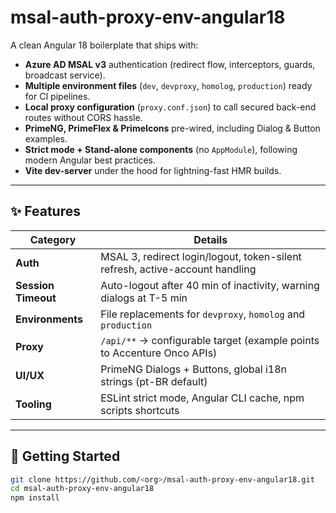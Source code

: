 # msal-auth-proxy-env-angular18

A clean Angular 18 boilerplate that ships with:

- **Azure AD MSAL v3** authentication (redirect flow, interceptors, guards, broadcast service).
- **Multiple environment files** (`dev`, `devproxy`, `homolog`, `production`) ready for CI pipelines.
- **Local proxy configuration** (`proxy.conf.json`) to call secured back-end routes without CORS hassle.
- **PrimeNG, PrimeFlex & PrimeIcons** pre-wired, including Dialog & Button examples.
- **Strict mode + Stand-alone components** (no `AppModule`), following modern Angular best practices.
- **Vite dev-server** under the hood for lightning-fast HMR builds.

---

## ✨ Features

| Category            | Details                                                                      |
| ------------------- | ---------------------------------------------------------------------------- |
| **Auth**            | MSAL 3, redirect login/logout, token-silent refresh, active-account handling |
| **Session Timeout** | Auto-logout after 40 min of inactivity, warning dialogs at T-5 min           |
| **Environments**    | File replacements for `devproxy`, `homolog` and `production`                 |
| **Proxy**           | `/api/**` → configurable target (example points to Accenture Onco APIs)      |
| **UI/UX**           | PrimeNG Dialogs + Buttons, global i18n strings (pt-BR default)               |
| **Tooling**         | ESLint strict mode, Angular CLI cache, npm scripts shortcuts                 |

---

## 🚀 Getting Started

```bash
git clone https://github.com/<org>/msal-auth-proxy-env-angular18.git
cd msal-auth-proxy-env-angular18
npm install
```
